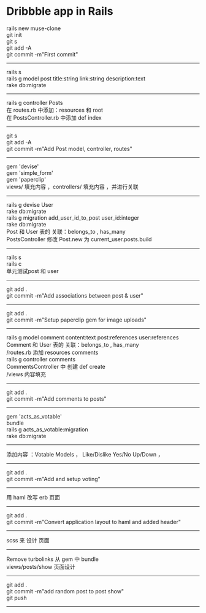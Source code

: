 # Dribbble app in Rails
rails new muse-clone   
git init  
git s     
git add -A  
git commit -m"First commit"
***
rails s  
rails g model post title:string link:string description:text  
rake db:migrate  
***
rails g controller Posts  
在 routes.rb 中添加：resources 和 root  
在 PostsController.rb 中添加 def index  
***
git s     
git add -A  
git commit -m"Add Post model, controller, routes"
***
gem 'devise'  
gem 'simple_form'  
gem 'paperclip'  
views/ 填充内容 ，controllers/ 填充内容 ，并进行关联
***
rails g devise User  
rake db:migrate  
rails g migration add_user_id_to_post user_id:integer  
rake db:migrate  
Post 和 User 表的 关联：belongs_to , has_many  
PostsController 修改 Post.new 为 current_user.posts.build  
***
rails s  
rails c  
单元测试post 和 user  
***
git add .  
git commit -m"Add associations between post & user"
***
git add .  
git commit -m"Setup paperclip gem for image uploads"
***
rails g model comment content:text post:references user:references  
Comment 和 User 表的 关联：belongs_to , has\_many   
/routes.rb 添加 resources comments  
rails g controller comments  
CommentsController 中 创建 def create  
/views  内容填充
***
git add .  
git commit -m"Add comments to posts"
***
gem 'acts\_as\_votable'  
bundle  
rails g acts\_as\_votable:migration  
rake db:migrate  
***
添加内容 ：Votable Models ， Like/Dislike Yes/No Up/Down ，
***
git add .  
git commit -m"Add and setup voting"
***
用 haml 改写 erb 页面
***
git add .  
git commit -m"Convert application layout to haml and added header"
***
scss 来 设计 页面  
***
Remove turbolinks 从 gem 中
bundle  
views/posts/show  页面设计
***
git add .  
git commit -m"add random post to post show"  
git push
***














 

